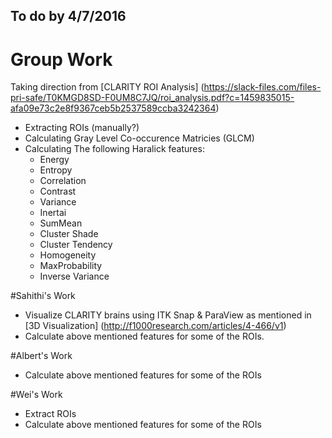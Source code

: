 ## To do by 4/7/2016

# Group Work 
Taking direction from [CLARITY ROI Analysis] (https://slack-files.com/files-pri-safe/T0KMGD8SD-F0UM8C7JQ/roi_analysis.pdf?c=1459835015-afa09e73c2e8f9367ceb5b2537589ccba3242364)
* Extracting ROIs (manually?)
* Calculating Gray Level Co-occurence Matricies (GLCM)
* Calculating The following Haralick features:
  * Energy
  * Entropy
  * Correlation
  * Contrast
  * Variance
  * Inertai
  * SumMean
  * Cluster Shade
  * Cluster Tendency
  * Homogeneity
  * MaxProbability
  * Inverse Variance



#Sahithi's Work
* Visualize CLARITY brains using ITK Snap & ParaView as mentioned in [3D Visualization] (http://f1000research.com/articles/4-466/v1)
* Calculate above mentioned features for some of the ROIs. 

#Albert's Work 
* Calculate above mentioned features for some of the ROIs



#Wei's Work 
* Extract ROIs
* Calculate above mentioned features for some of the ROIs


